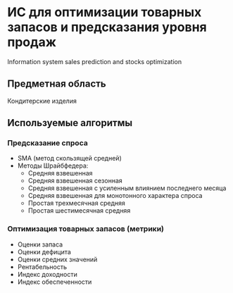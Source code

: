 # ИС для оптимизации товарных запасов и предсказания уровня продаж
Information system sales prediction and stocks optimization
## Предметная область
Кондитерские изделия

## Используемые алгоритмы
### Предсказание спроса
- SMA (метод скользящей средней)
- Методы Шрайбфедера:
  - Средняя взвешенная
  - Средняя взвешенная сезонная 
  - Средняя взвешенная с усиленным влиянием последнего месяца
  - Средняя взвешенная для монотонного характера спроса
  - Простая трехмесячная средняя
  - Простая шестимесячная средняя
### Оптимизация товарных запасов (метрики)
- Оценки запаса
- Оценки дефицита
- Оценки средних значений
- Рентабельность
- Индекс доходности
- Индекс обеспеченности
